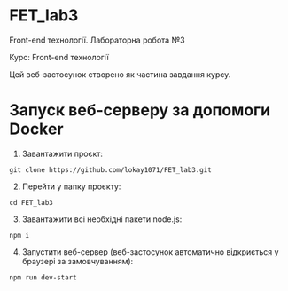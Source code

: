 # FET_lab3

Front-end технології. Лабораторна робота №3

Курс: Front-end технології

Цей веб-застосунок створено як частина завдання курсу.

# Запуск веб-серверу за допомоги Docker

1. Завантажити проєкт:

```
git clone https://github.com/lokay1071/FET_lab3.git
```

2. Перейти у папку проєкту:

```
cd FET_lab3
```

3. Завантажити всі необхідні пакети node.js:

```
npm i
```

4. Запустити веб-сервер (веб-застосунок автоматично відкриється у браузері за замовчуванням):

```
npm run dev-start
```
